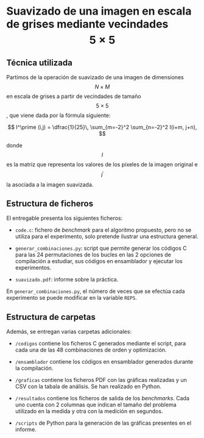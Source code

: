 # Suavizado de una imagen en escala de grises mediante vecindades $$ 5\times 5 $$

## Técnica utilizada

Partimos de la operación de suavizado de una imagen de dimensiones $$ N \times M $$ en escala de grises a partir de vecindades de tamaño $$ 5 \times 5 $$, que viene dada por la fórmula siguiente:

$$
I^\prime (i,j) = \dfrac{1}{25}\, \sum_{m=-2}^2 \sum_{n=-2}^2 I(i+m, j+n),
$$

donde $$ I $$ es la matriz que representa los valores de los píxeles de la imagen original e $$ I^\prime $$ la asociada a la imagen suavizada.

## Estructura de ficheros

El entregable presenta los siguientes ficheros:

- `code.c`: fichero de _benchmark_ para el algoritmo propuesto, pero no se utiliza para el experimento, solo pretende ilustrar una estructura general.

- `generar_combinaciones.py`: script que permite generar los códigos C para las 24 permutaciones de los bucles en las 2 opciones de compilación a estudiar, sus códigos en ensamblador y ejecutar los experimentos.

- `suavizado.pdf`: informe sobre la práctica.

En `generar_combinaciones.py`, el número de veces que se efectúa cada experimento se puede modificar en la variable `REPS`.

## Estructura de carpetas

Además, se entregan varias carpetas adicionales:

- `/codigos` contiene los ficheros C generados mediante el script, para cada una de las 48 combinaciones de orden y optimización.

- `/ensamblador` contiene los códigos en ensamblador generados durante la compilación.

- `/graficas` contiene los ficheros PDF con las gráficas realizadas y un CSV con la tabala de análisis. Se han realizado en Python.

- `/resultados` contiene los ficheros de salida de los _benchmarks_. Cada uno cuenta con 2 columnas que indican el tamaño del
problema utilizado en la medida y otra con la medición en segundos.

- `/scripts` de Python para la generación de las gráficas presentes en el informe. 
